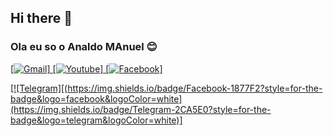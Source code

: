 ## Hi there 👋

### Ola eu so o Analdo MAnuel 😊
<div>
  <a href="https://github.com/Analdo-Manuel/Analdo-Manuel">
</div>
    
  [![Gmail](https://img.shields.io/badge/Gmail-D14836?style=for-the-badge&logo=gmail&logoColor=white)]
  [![Youtube](https://img.shields.io/badge/YouTube-FF0000?style=for-the-badge&logo=youtube&logoColor=white)]
[![Facebook](https://img.shields.io/badge/Facebook-1877F2?style=for-the-badge&logo=facebook&logoColor=white)]


[![Telegram][(https://img.shields.io/badge/Facebook-1877F2?style=for-the-badge&logo=facebook&logoColor=white](https://img.shields.io/badge/Telegram-2CA5E0?style=for-the-badge&logo=telegram&logoColor=white)]
